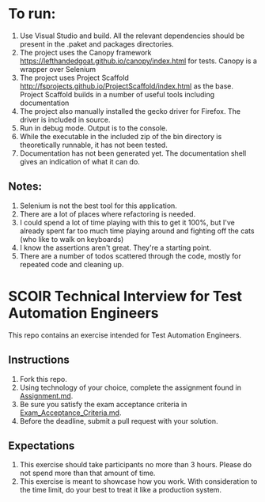 # To run:
1. Use Visual Studio and build. All the relevant dependencies should be present in the .paket and packages directories.
1. The project uses the Canopy framework https://lefthandedgoat.github.io/canopy/index.html for tests. Canopy is a wrapper over Selenium
1. The project uses Project Scaffold http://fsprojects.github.io/ProjectScaffold/index.html as the base. Project Scaffold builds in a number of useful tools including documentation
1. The project also manually installed the gecko driver for Firefox. The driver is included in source.
1. Run in debug mode. Output is to the console. 
1. While the executable in the included zip of the bin directory is theoretically runnable, it has not been tested.
1. Documentation has not been generated yet. The documentation shell gives an indication of what it can do.

## Notes:
1. Selenium is not the best tool for this application.
1. There are a lot of places where refactoring is needed.
1. I could spend a lot of time playing with this to get it 100%, but I've already spent far too much time playing around and fighting off the cats (who like to walk on keyboards)
1. I know the assertions aren't great. They're a starting point. 
1. There are a number of todos scattered through the code, mostly for repeated code and cleaning up.


# SCOIR Technical Interview for Test Automation Engineers
This repo contains an exercise intended for Test Automation Engineers.

## Instructions
1. Fork this repo.
1. Using technology of your choice, complete the assignment found in [Assignment.md](./Assignment.md).
1. Be sure you satisfy the exam acceptance criteria in [Exam_Acceptance_Criteria.md](./Exam_Acceptance_Criteria.md).
1. Before the deadline, submit a pull request with your solution.


## Expectations
1. This exercise should take participants no more than 3 hours. Please do not spend more than that amount of time.
1. This exercise is meant to showcase how you work. With consideration to the time limit, do your best to treat it like a production system.
